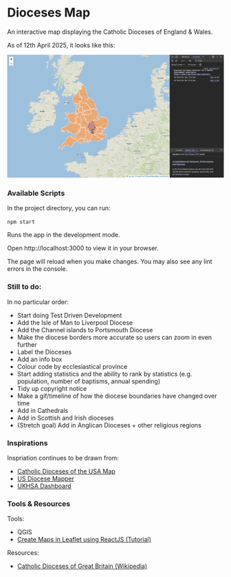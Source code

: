 # Dioceses Map

An interactive map displaying the Catholic Dioceses of England & Wales.

As of 12th April 2025, it looks like this:

![Screenshot of first Map](image.png)

### Available Scripts

In the project directory, you can run:

`npm start`

Runs the app in the development mode.

Open http://localhost:3000 to view it in your browser.

The page will reload when you make changes.
You may also see any lint errors in the console.

### Still to do:

In no particular order:

- Start doing Test Driven Development
- Add the Isle of Man to Liverpool Diocese
- Add the Channel islands to Portsmouth Diocese
- Make the diocese borders more accurate so users can zoom in even further
- Label the Dioceses
- Add an info box
- Colour code by ecclesiastical province
- Start adding statistics and the ability to rank by statistics (e.g. population, number of baptisms, annual spending)
- Tidy up copyright notice
- Make a gif/timeline of how the diocese boundaries have changed over time
- Add in Cathedrals
- Add in Scottish and Irish dioceses
- (Stretch goal) Add in Anglican Dioceses + other religious regions

### Inspirations

Inspriation continues to be drawn from:

- [Catholic Dioceses of the USA Map](https://gavinr.com/catholic-dioceses-of-the-usa-map-updated/)
- [US Diocese Mapper](https://github.com/kburchfiel/us_diocese_mapper)
- [UKHSA Dashboard](https://ukhsa-dashboard.data.gov.uk/?type=cold)

### Tools & Resources

Tools:

- QGIS
- [Create Maps in Leaflet using ReactJS (Tutorial)](https://www.youtube.com/watch?v=2KUYOdTXK74)

Resources:

- [Catholic Dioceses of Great Britain (Wikipedia)](https://en.wikipedia.org/wiki/List_of_Catholic_dioceses_in_Great_Britain)
